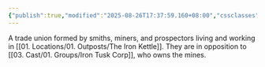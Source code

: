 ```yaml
---
{"publish":true,"modified":"2025-08-26T17:37:59.160+08:00","cssclasses":""}
---
```


A trade union formed by smiths, miners, and prospectors living and working in [[01. Locations/01. Outposts/The Iron Kettle]]. They are in opposition to [[03. Cast/01. Groups/Iron Tusk Corp]], who owns the mines.



